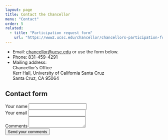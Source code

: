 ```yaml
---
layout: page
title: Contact the Chancellor
menu: "Contact"
order: 5
related:
  - title: "Participation request form"
    url: "https://www2.ucsc.edu/chancellor/chancellors-participation-form/"
---
```

- Email: <chancellor@ucsc.edu> or use the form below.
- Phone: 831-459-4291
- Mailing address:  
  Chancellor’s Office  
  Kerr Hall, University of California Santa Cruz  
  Santa Cruz, CA 95064

## Contact form

<form class="pa2 black-80" name="contact" method="POST" data-netlify="true">
  <div class="pa2">
    <label for="name" class="f5 db mb2 navy">Your name</label>
    <input type="text" id="name" name="name" />
  </div>
  <div class="pa2">
    <label for="email" class="f5 db mb2 navy">Your email</label>
    <input type="email" id="email" name="email" />
  </div>
  <div class="pa2">
  <label for="comment" class="f5 db mb2 navy">Comments</label>
    <textarea id="comment" name="comment" class="db border-box hover-black w-100 measure h4 ba b--black-20 pa2 br2 mb2"></textarea>
  </div>
  <div class="pa2">
    <button class="f5 br3 link dim ph3 pv3 mb2 dib white bg-dark-blue" type="submit">Send your comments</button>
  </div>
</form>